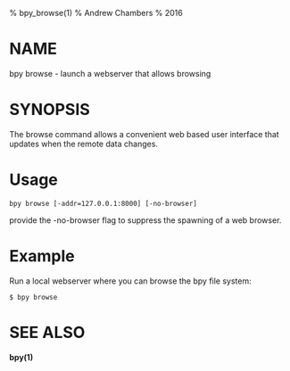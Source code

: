 % bpy_browse(1)
% Andrew Chambers
% 2016

# NAME

bpy browse - launch a webserver that allows browsing

# SYNOPSIS

The browse command allows a convenient web based user interface that updates when
the remote data changes. 

# Usage

```bpy browse [-addr=127.0.0.1:8000] [-no-browser]```

provide the -no-browser flag to suppress the spawning of a web browser.

# Example

Run a local webserver where you can browse the bpy file system:

```
$ bpy browse
```

# SEE ALSO

**bpy(1)**
